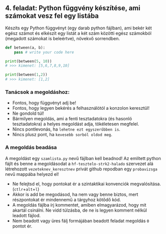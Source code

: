 ## 4. feladat: Python függvény készítése, ami számokat vesz fel egy listába

Készíts egy Python függvényt (egy darab python fájlban), ami bekér két egész számot és elkészít egy listát a két szám közötti egész számokból (megadott számokat is beleértve), növekvő sorrendben.

```Python
def between(a, b):
    pass # write your code here

print(between(5, 10))
# >>> kimenet: [5,6,7,8,9,10]

print(between(1,2))
# >>> kimenet: [1,2]
```


### Tanácsok a megoldáshoz:
* Fontos, hogy függvényt adj be!
* Fontos, hogy legyen bekérés a felhasználótól a konzolon keresztül!
* Ne gondold túl!
* Bármilyen megoldás, ami a fenti tesztadatokra (és hasonló tesztadatokra) a helyes megoldást adja, tökéletesen megfelel.
* Nincs pontlevonás, ha `lehetne ezt egyszerűbben is`.
* Nincs plusz pont, ha `kevesebb sorból oldod meg`.


### A megoldás beadása
A megoldást egy `szamlista.py` nevű fájlban kell beadnod!
Az említett python fájlt és benne a megoldásodat a `hf-tesztelo-strk2-halado` szervezet alá létrehozott `vezeteknev_keresztnev` privát github repodban egy `probavizsga` nevű mappába helyezd el!

* Ne felejtsd el, hogy pontokat ér a szintaktikai konvenciók megvalósítása. (`ctlr`+`alt`+`l`)
* Akkor is add be megodásod, ha nem vagy benne biztos, mert részpontokat ér mindennemű a tárgyhoz kötődő kód.
* A megoldás fájlba írj kommentet, amiben elmagyarázod, hogy mit akartál csinálni. Ne vidd túlzásba, de ne is legyen komment nélkül leadott fájlod.
* Nem beadott vagy üres fálj formájában beadott feladat megoldás `0` pontot ér.
